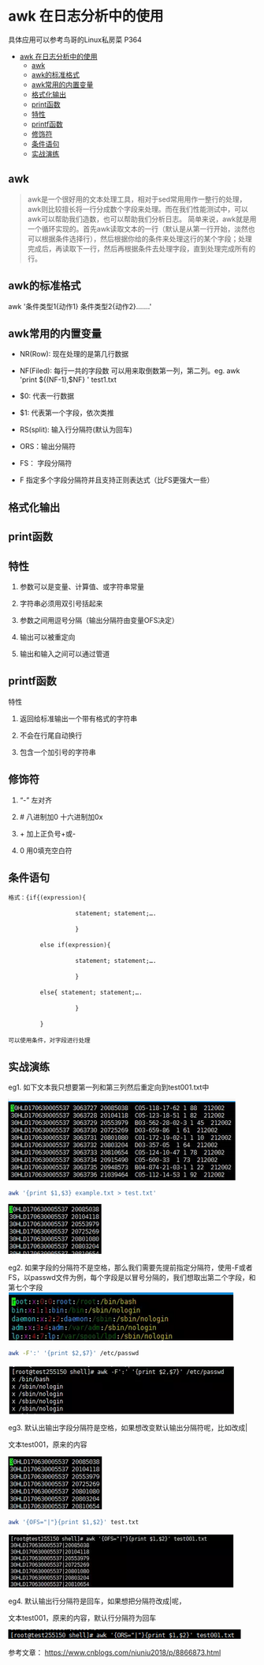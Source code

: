 
# awk 在日志分析中的使用

具体应用可以参考鸟哥的Linux私房菜 P364

<!-- TOC -->

- [awk 在日志分析中的使用](#awk-在日志分析中的使用)
    - [awk](#awk)
    - [awk的标准格式](#awk的标准格式)
    - [awk常用的内置变量](#awk常用的内置变量)
    - [格式化输出](#格式化输出)
    - [print函数](#print函数)
    - [特性](#特性)
    - [printf函数](#printf函数)
    - [修饰符](#修饰符)
    - [条件语句](#条件语句)
    - [实战演练](#实战演练)

<!-- /TOC -->

## awk

> awk是一个很好用的文本处理工具，相对于sed常用用作一整行的处理，awk则比较擅长将一行分成数个字段来处理。而在我们性能测试中，可以awk可以帮助我们造数，也可以帮助我们分析日志。
简单来说，awk就是用一个循环实现的。首先awk读取文本的一行（默认是从第一行开始，淡然也可以根据条件选择行），然后根据你给的条件来处理这行的某个字段；处理完成后，再读取下一行，然后再根据条件去处理字段，直到处理完成所有的行。

## awk的标准格式

awk '条件类型1{动作1} 条件类型2{动作2}.......'


## awk常用的内置变量

- NR(Row): 现在处理的是第几行数据
- NF(Filed): 每行一共的字段数 可以用来取倒数第一列，第二列。eg. awk 'print ${(NF-1),$NF} ' test1.txt

- $0: 代表一行数据
- $1: 代表第一个字段，依次类推
- RS(split): 输入行分隔符(默认为回车)
- ORS：输出分隔符
- FS： 字段分隔符
- F 指定多个字段分隔符并且支持正则表达式（比FS更强大一些）

## 格式化输出

## print函数

## 特性

1. 参数可以是变量、计算值、或字符串常量

2. 字符串必须用双引号括起来

3. 参数之间用逗号分隔（输出分隔符由变量OFS决定）

4. 输出可以被重定向

5. 输出和输入之间可以通过管道

## printf函数

特性

1. 返回给标准输出一个带有格式的字符串

2. 不会在行尾自动换行

3. 包含一个加引号的字符串 

## 修饰符

1. “-”        左对齐  

2. \#         八进制加0 十六进制加0x

3. \+         加上正负号+或-

4. 0         用0填充空白符

## 条件语句

```
格式：{if{(expression){

                   statement; statement;….

                   }

         else if(expression){

                   statement; statement;….

                   }

         else{ statement; statement;….

                   }

         }

可以使用条件，对字段进行处理
```

## 实战演练

eg1. 如下文本我只想要第一列和第三列然后重定向到test001.txt中

![awk](./images/awk-1.png)
```bash
awk '{print $1,$3} example.txt > test.txt'
```
![awk](./images/awk-2.png)

eg2. 如果字段的分隔符不是空格，那么我们需要先提前指定分隔符，使用-F或者FS，以passwd文件为例，每个字段是以冒号分隔的，我们想取出第二个字段，和第七个字段
![awk](./images/awk-3.png)
```bash
awk -F':' '{print $2,$7}' /etc/passwd
```
![awk](./images/awk-4.png)

eg3. 默认出输出字段分隔符是空格，如果想改变默认输出分隔符呢，比如改成|

文本test001，原来的内容

![awk](./images/awk-5.png)
```bash
awk '{OFS="|"}{print $1,$2}' test.txt 
```
![awk](./images/awk-7.png)


eg4. 默认输出行分隔符是回车，如果想把分隔符改成|呢，

文本test001，原来的内容，默认行分隔符为回车

![awk](./images/awk-8.png)


参考文章： https://www.cnblogs.com/niuniu2018/p/8866873.html